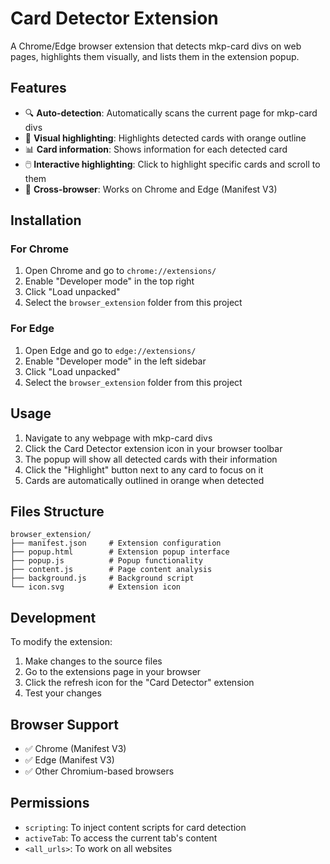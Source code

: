 # Card Detector Extension

A Chrome/Edge browser extension that detects mkp-card divs on web pages, highlights them visually, and lists them in the extension popup.

## Features

- 🔍 **Auto-detection**: Automatically scans the current page for mkp-card divs
- 🎯 **Visual highlighting**: Highlights detected cards with orange outline
- 📊 **Card information**: Shows information for each detected card
- 🖱️ **Interactive highlighting**: Click to highlight specific cards and scroll to them
- 📱 **Cross-browser**: Works on Chrome and Edge (Manifest V3)

## Installation

### For Chrome

1. Open Chrome and go to `chrome://extensions/`
2. Enable "Developer mode" in the top right
3. Click "Load unpacked"
4. Select the `browser_extension` folder from this project

### For Edge

1. Open Edge and go to `edge://extensions/`
2. Enable "Developer mode" in the left sidebar
3. Click "Load unpacked"
4. Select the `browser_extension` folder from this project

## Usage

1. Navigate to any webpage with mkp-card divs
2. Click the Card Detector extension icon in your browser toolbar
3. The popup will show all detected cards with their information
4. Click the "Highlight" button next to any card to focus on it
5. Cards are automatically outlined in orange when detected

## Files Structure

```
browser_extension/
├── manifest.json     # Extension configuration
├── popup.html        # Extension popup interface
├── popup.js          # Popup functionality
├── content.js        # Page content analysis
├── background.js     # Background script
└── icon.svg          # Extension icon
```

## Development

To modify the extension:

1. Make changes to the source files
2. Go to the extensions page in your browser
3. Click the refresh icon for the "Card Detector" extension
4. Test your changes

## Browser Support

- ✅ Chrome (Manifest V3)
- ✅ Edge (Manifest V3)
- ✅ Other Chromium-based browsers

## Permissions

- `scripting`: To inject content scripts for card detection
- `activeTab`: To access the current tab's content
- `<all_urls>`: To work on all websites
